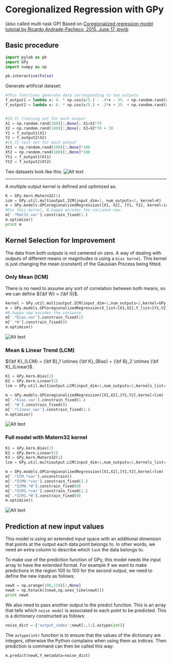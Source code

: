 
<!-- toc -->
# Coregionalized Regression with GPy
(also called multi-task GP)
Based on [Coregionalized regression model tutorial by Ricardo Andrade-Pacheco, 2015, June 17, ipynb](http://nbviewer.ipython.org/github/SheffieldML/notebook/blob/master/GPy/coregionalized_regression_tutorial.ipynb)

## Basic procedure

```python
import pylab as pb
import GPy
import numpy as np

pb.interactive(False)
```
Generate artificial dataset:
```python
#This functions generate data corresponding to two outputs
f_output1 = lambda x: 4. * np.cos(x/5.) - .4*x - 35. + np.random.rand(x.size)[:,None] * 2.
f_output2 = lambda x: 6. * np.cos(x/5.) + .2*x + 35. + np.random.rand(x.size)[:,None] * 8.


#{X,Y} training set for each output
X1 = np.random.rand(100)[:,None]; X1=X1*75
X2 = np.random.rand(100)[:,None]; X2=X2*70 + 30
Y1 = f_output1(X1)
Y2 = f_output2(X2)
#{X,Y} test set for each output
Xt1 = np.random.rand(100)[:,None]*100
Xt2 = np.random.rand(100)[:,None]*100
Yt1 = f_output1(Xt1)
Yt2 = f_output2(Xt2)
```
Two datasets look like this:
![Alt text](./multi_gp_data.png)

---
A multiple output kernel is defined and optimized as:
```python
K = GPy.kern.Matern32(1)
icm = GPy.util.multioutput.ICM(input_dim=1, num_outputs=2, kernel=K)
m = GPy.models.GPCoregionalizedRegression([X1, X2], [Y1, Y2], kernel=icm)
#For this kernel, B.kappa encodes the variance now.
m['.*Mat32.var'].constrain_fixed(1.) 
m.optimize()
print m
```

## Kernel Selection for Improvement
The data from both outputs is not centered on zero. A way of dealing with outputs of different means or magnitudes is using a `bias kernel`. This kernel is just changing the mean (constant) of the Gaussian Process being fitted. 

### Only Mean (ICM)
There is no need to assume any sort of correlation between both means, so we can define ${\bf W} = {\bf 0}$. 

```python
kernel = GPy.util.multioutput.ICM(input_dim=1,num_outputs=2,kernel=GPy.kern.Bias(input_dim=1))
m = GPy.models.GPCoregionalizedRegression(X_list=[X1,X2],Y_list=[Y1,Y2],kernel=kernel)
#B.kappa now encodes the variance.
m['.*bias.var'].constrain_fixed(1) 
m['.*W'].constrain_fixed(0)
m.optimize()
```

![Alt text](./multi_GP_only_mean.png)

### Mean & Linear Trend (LCM)
${\bf K}_{LCM} = {\bf B}_1 \otimes {\bf K}_{Bias} + {\bf B}_2 \otimes {\bf K}_{Linear}$.

```python
K1 = GPy.kern.Bias(1)
K2 = GPy.kern.Linear(1)
lcm = GPy.util.multioutput.LCM(input_dim=1,num_outputs=2,kernels_list=[K1,K2])

m = GPy.models.GPCoregionalizedRegression([X1,X2],[Y1,Y2],kernel=lcm)
m['.*bias.var'].constrain_fixed(1.)
m['.*W'].constrain_fixed(0)
m['.*linear.var'].constrain_fixed(1.)
m.optimize()
```
![Alt text](./LCM.png)

### Full model with Matern32 kernel

```python
K1 = GPy.kern.Bias(1)
K2 = GPy.kern.Linear(1)
K3 = GPy.kern.Matern32(1)
lcm = GPy.util.multioutput.LCM(input_dim=1,num_outputs=2,kernels_list=[K1,K2,K3])

m = GPy.models.GPCoregionalizedRegression([X1,X2],[Y1,Y2],kernel=lcm)
m['.*ICM.*var'].unconstrain()
m['.*ICM0.*var'].constrain_fixed(1.)
m['.*ICM0.*W'].constrain_fixed(0)
m['.*ICM1.*var'].constrain_fixed(1.)
m['.*ICM1.*W'].constrain_fixed(0)
m.optimize()
```

![Alt text](./matern32_full.png)


## Prediction at new input values
This model is using an extended input space with an additional dimension that points at the output each data point belongs to. In other words, we need an extra column to describe which `task` the data belongs to. 

To make use of the prediction function of GPy, this model needs the input array to have the extended format. For example if we want to make predictions in the region 100 to 100 for the second output, we need to define the new inputs as follows:

```python
newX = np.arange(100,110)[:,None]
newX = np.hstack([newX,np.ones_like(newX)])
print newX
```

We also need to pass another output to the predict function. This is an array that tells which `noise model` is associated to each point to be predicted. This is a dictionary constructed as follows:

```python
noise_dict = {'output_index':newX[:,1:].astype(int)}
```

The `astype(int)` function is to ensure that the values of the dictionary are integers, otherwise the Python complains when using them as indices. Then prediction is command can then be called this way:
```python
m.predict(newX,Y_metadata=noise_dict)
```
